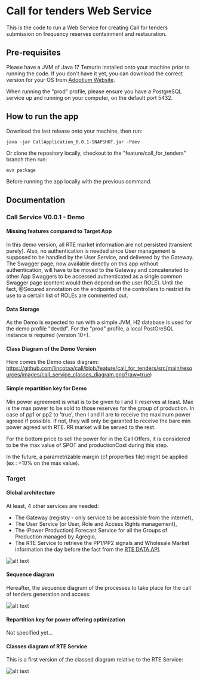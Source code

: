 # Call for tenders Web Service
This is the code to run a Web Service for creating Call for tenders 
submission on frequency reserves containment and restauration.


## Pre-requisites
Please have a JVM of Java 17 Temurin installed onto your machine prior to running the code.
If you don't have it yet, you can download the correct version for your OS from 
[Adoptium Website](https://adoptium.net/temurin/releases/).

When running the "prod" profile, please ensure you have a PostgreSQL service up and running on your
computer, on the default port 5432.


## How to run the app
Download the last release onto your machine, then run:
```
java -jar CallApplication_0.0.1-SNAPSHOT.jar -Pdev
```
Or clone the repository locally, checkout to the "feature/call_for_tenders" branch then run:
```
mvn package
```
Before running the app locally with the previous command.


## Documentation
### Call Service V0.0.1 - Demo
#### Missing features compared to Target App
In this demo version, all RTE market information are not persisted (transient purely).
Also, no authentication is needed since User management is supposed to be handled by the User Service, and delivered by 
the Gateway. The Swagger page, now available directly on this app without authentication, will have to be moved to the 
Gateway and concatenated to other App Swaggers to be accessed authenticated as a single common Swagger page (content would then
depend on the user ROLE). Until the fact, @Secured annotation on the endpoints of the controllers to restrict its use 
to a certain list of ROLEs are commented out.


#### Data Storage
As the Demo is expected to run with a simple JVM, H2 database is used for the demo profile "devdd". 
For the "prod" profile, a local PostGreSQL instance is required (version 10+).

#### Class Diagram of the Demo Version
Here comes the Demo class diagram:
https://github.com/lincotaa/call/blob/feature/call_for_tenders/src/main/resources/images/call_service_classes_diagram.png?raw=true)

#### Simple repartition key for Demo
Min power agreement is what is to be given to I and II reserves at least. Max is the max power to be sold to those reserves for
the group of production. In case of pp1 or pp2 to 'true', then I and II are to receive the maximum power agreed if
possible. If not, they will only be garanted to receive the bare min power agreed with RTE. RR market will be served to 
the rest.

For the bottom price to sell the power for in the Call Offers, it is considered to be the max value of SPOT and 
productionCost during this step. 

In the future, a parametrizable margin (cf properties file) might be applied (ex : +10% on the max value).

### Target
#### Global architecture
At least, 4 other services are needed: 
- The Gateway (registry - only service to be accessible from the internet), 
- The User Service (or User, Role and Access Rights management),
- The (Power Production) Forecast Service for all the Groups of Production managed by Agregio,
- The RTE Service to retrieve the PP1/PP2 signals and Wholesale Market information the day before the fact from 
the [RTE DATA API](https://data.rte-france.com/).

![alt text](https://github.com/lincotaa/call/blob/feature/call_for_tenders/src/main/resources/images/global_architecture.png?raw=true)


#### Sequence diagram
Hereafter, the sequence diagram of the processes to take place for the call of tenders generation and access:

![alt text](https://github.com/lincotaa/call/blob/feature/call_for_tenders/src/main/resources/images/sequence_diagram.png?raw=true)

#### Repartition key for power offering optimization
Not specified yet...


#### Classes diagram of RTE Service
This is a first version of the classed diagram relative to the RTE Service:

![alt text](https://github.com/lincotaa/call/blob/feature/call_for_tenders/src/main/resources/images/rte_service_classes_diagram.png?raw=true)


